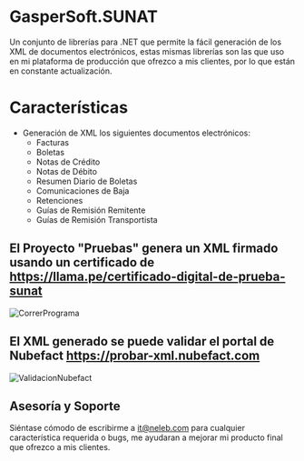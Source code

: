 # GasperSoft.SUNAT

Un conjunto de librerías para .NET que permite la fácil generación de los XML de documentos electrónicos, estas mismas librerías son las que uso en mi plataforma de producción que ofrezco a mis clientes, por lo que están en constante actualización.

# Características #
- Generación de XML los siguientes documentos electrónicos:
  - Facturas
  - Boletas
  - Notas de Crédito
  - Notas de Débito
  - Resumen Diario de Boletas
  - Comunicaciones de Baja
  - Retenciones
  - Guías de Remisión Remitente
  - Guías de Remisión Transportista

## El Proyecto "Pruebas" genera un XML firmado usando un certificado de https://llama.pe/certificado-digital-de-prueba-sunat
![CorrerPrograma](https://github.com/user-attachments/assets/38838a63-4555-4403-b78d-d1965c21c111)

## El XML generado se puede validar el portal de Nubefact https://probar-xml.nubefact.com
![ValidacionNubefact](https://github.com/user-attachments/assets/cbf21fbe-ccf0-4ba5-ae6f-f42c783244d6)

## Asesoría y Soporte ##

Siéntase cómodo de escribirme a it@neleb.com para cualquier característica requerida o bugs, me ayudaran a mejorar mi producto final que ofrezco a mis clientes.
